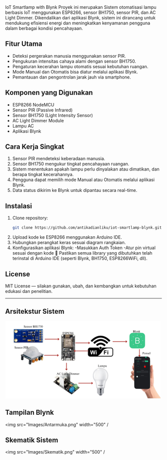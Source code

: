IoT Smartlamp with Blynk
Proyek ini merupakan Sistem otomatisasi lampu berbasis IoT menggunakan ESP8266, sensor BH1750, sensor PIR, dan AC Light Dimmer. Dikendalikan dari aplikasi Blynk, sistem ini dirancang untuk mendukung efisiensi energi dan meningkatkan kenyamanan pengguna dalam berbagai kondisi pencahayaan.

## Fitur Utama
- Deteksi pergerakan manusia menggunakan sensor PIR.
- Pengukuran intensitas cahaya alami dengan sensor BH1750.
- Pengaturan kecerahan lampu otomatis sesuai kebutuhan ruangan.
- Mode Manual dan Otomatis bisa diatur melalui aplikasi Blynk.
- Pemantauan dan pengontrolan jarak jauh via smartphone.

## Komponen yang Digunakan
- ESP8266 NodeMCU
- Sensor PIR (Passive Infrared)
- Sensor BH1750 (Light Intensity Sensor)
- AC Light Dimmer Module
- Lampu AC
- Aplikasi Blynk

## Cara Kerja Singkat
1. Sensor PIR mendeteksi keberadaan manusia.
2. Sensor BH1750 mengukur tingkat pencahayaan ruangan.
3. Sistem menentukan apakah lampu perlu dinyalakan atau dimatikan, dan berapa tingkat kecerahannya.
4. Pengguna dapat memilih mode Manual atau Otomatis melalui aplikasi Blynk.
5. Data status dikirim ke Blynk untuk dipantau secara real-time.

## Instalasi
1. Clone repository:
    ```bash
    git clone https://github.com/antikadianliku/iot-smartlamp-blynk.git
    ```
2. Upload kode ke ESP8266 menggunakan Arduino IDE.
3. Hubungkan perangkat keras sesuai diagram rangkaian.
4. Konfigurasikan aplikasi Blynk:
   -Masukkan Auth Token
   -Atur pin virtual sesuai dengan kode
📌 Pastikan semua library yang dibutuhkan telah terinstal di Arduino IDE (seperti Blynk, BH1750, ESP8266WiFi, dll).

  
## License
MIT License — silakan gunakan, ubah, dan kembangkan untuk kebutuhan edukasi dan penelitian.


---

## Arsitekstur Sistem
<img src="Images/Arsitektur.png" width="500" />

## Tampilan Blynk
<img src="Images/Antarmuka.png" width="500" /

## Skematik Sistem
<img src="Images/Skematik.png" width="500" /

